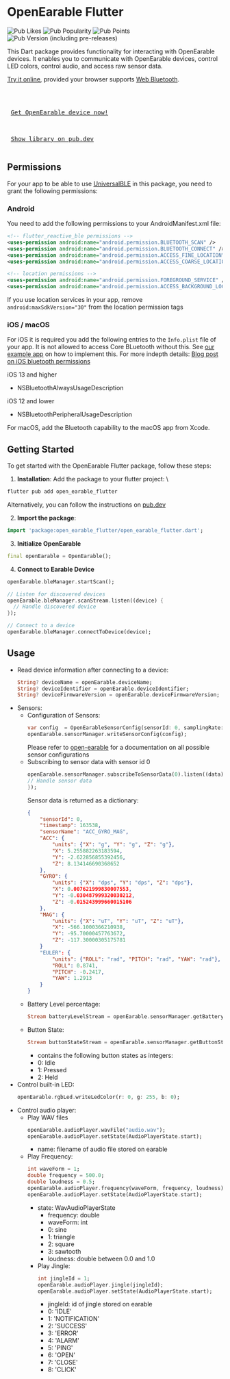 # OpenEarable Flutter

![Pub Likes](https://img.shields.io/pub/likes/open_earable_flutter)
![Pub Popularity](https://img.shields.io/pub/popularity/open_earable_flutter)
![Pub Points](https://img.shields.io/pub/points/open_earable_flutter)
![Pub Version (including pre-releases)](https://img.shields.io/pub/v/open_earable_flutter)


This Dart package provides functionality for interacting with OpenEarable devices. It enables you to communicate with OpenEarable devices, control LED colors, control audio, and access raw sensor data.  
  
[Try it online](https://lib-example.open-earable.teco.edu/), provided your browser supports [Web Bluetooth](https://caniuse.com/web-bluetooth).  
  
<br>  

<kbd> <br> [Get OpenEarable device now!](https://forms.gle/R3LMcqtyKwVH7PZB9) <br> </kbd>

<kbd> <br> [Show library on pub.dev](https://pub.dev/packages/open_earable_flutter) <br> </kbd>

## Permissions
For your app to be able to use [UniversalBLE](https://pub.dev/packages/universal_ble) in this package, you need to grant the following permissions:
### Android

You need to add the following permissions to your AndroidManifest.xml file:

```xml
<!-- flutter_reactive_ble permissions -->
<uses-permission android:name="android.permission.BLUETOOTH_SCAN" />
<uses-permission android:name="android.permission.BLUETOOTH_CONNECT" />
<uses-permission android:name="android.permission.ACCESS_FINE_LOCATION" />
<uses-permission android:name="android.permission.ACCESS_COARSE_LOCATION" />

<!-- location permissions -->
<uses-permission android:name="android.permission.FOREGROUND_SERVICE" />
<uses-permission android:name="android.permission.ACCESS_BACKGROUND_LOCATION"/>
```

If you use location services in your app, remove `android:maxSdkVersion="30"` from the location permission tags

### iOS / macOS

For iOS it is required you add the following entries to the `Info.plist` file of your app. It is not allowed to access Core BLuetooth without this. See [our example app](https://github.com/PhilipsHue/flutter_reactive_ble/blob/master/example/ios/Runner/Info.plist) on how to implement this. For more indepth details: [Blog post on iOS bluetooth permissions](https://medium.com/flawless-app-stories/handling-ios-13-bluetooth-permissions-26c6a8cbb816)

iOS 13 and higher
* NSBluetoothAlwaysUsageDescription

iOS 12 and lower
* NSBluetoothPeripheralUsageDescription

For macOS, add the Bluetooth capability to the macOS app from Xcode.

## Getting Started
To get started with the OpenEarable Flutter package, follow these steps:

1. **Installation**: Add the package to your flutter project: \
  ```bash
  flutter pub add open_earable_flutter
  ```
  Alternatively, you can follow the instructions on [pub.dev](https://pub.dev/packages/open_earable_flutter/install)

2. **Import the package**: 
  ```dart
  import 'package:open_earable_flutter/open_earable_flutter.dart';
  ```
3. **Initialize OpenEarable**
  ```dart
  final openEarable = OpenEarable();
  ```
4. **Connect to Earable Device**
  ```dart
  openEarable.bleManager.startScan();

  // Listen for discovered devices
  openEarable.bleManager.scanStream.listen((device) {
    // Handle discovered device
  });

  // Connect to a device
  openEarable.bleManager.connectToDevice(device);

  ```
## Usage
- Read device information after connecting to a device:
	```dart
	String? deviceName = openEarable.deviceName;
	String? deviceIdentifier = openEarable.deviceIdentifier;
	String? deviceFirmwareVersion = openEarable.deviceFirmwareVersion;
	```
- Sensors:
	- Configuration of Sensors:
		```dart
		var config  = OpenEarableSensorConfig(sensorId: 0, samplingRate: 30, latency: 0);
		openEarable.sensorManager.writeSensorConfig(config);
		```
		Please refer to [open-earable](https://github.com/OpenEarable/open-earable/tree/v4_experimental_mess#LED) for a documentation on all possible sensor configurations
	- Subscribing to sensor data with sensor id 0
		```dart
		openEarable.sensorManager.subscribeToSensorData(0).listen((data) {
		// Handle sensor data
		});
		```
		Sensor data is returned as a dictionary:
		```json
		{
			"sensorId": 0,
			"timestamp": 163538,
			"sensorName": "ACC_GYRO_MAG",
			"ACC": {
				"units": {"X": "g", "Y": "g", "Z": "g"},
				"X": 5.255882263183594,
				"Y": -2.622856855392456,
				"Z": 8.134146690368652
			},
			"GYRO": {
				"units": {"X": "dps", "Y": "dps", "Z": "dps"},
				"X": 0.007621999830007553,
				"Y": -0.030487999320030212,
				"Z": -0.015243999660015106
			},
			"MAG": {
				"units": {"X": "uT", "Y": "uT", "Z": "uT"},
				"X": -566.1000366210938,
				"Y": -95.70000457763672,
				"Z": -117.30000305175781
			}
			"EULER": {
				"units": {"ROLL": "rad", "PITCH": "rad", "YAW": "rad"},
				"ROLL": 0.8741,
				"PITCH": -0.2417,
				"YAW": 1.2913
			}
		}
		```
	- Battery Level percentage:
		```dart
		Stream batteryLevelStream = openEarable.sensorManager.getBatteryLevelStream();
		```
	- Button State:
		```dart
		Stream buttonStateStream = openEarable.sensorManager.getButtonStateStream();
		```
		- contains the following button states as integers:
    	- 0: Idle
    	- 1: Pressed
    	- 2: Held
- Control built-in LED:
	```dart
	openEarable.rgbLed.writeLedColor(r: 0, g: 255, b: 0);
	```
- Control audio player:
  - Play WAV files
    ```dart
	openEarable.audioPlayer.wavFile("audio.wav");
	openEarable.audioPlayer.setState(AudioPlayerState.start);
    ```
  	- name: filename of audio file stored on earable
  - Play Frequency:
    ```dart
	int waveForm = 1;
	double frequency = 500.0;
	double loudness = 0.5;
	openEarable.audioPlayer.frequency(waveForm, frequency, loudness);
    openEarable.audioPlayer.setState(AudioPlayerState.start);
    ```
	  - state: WavAudioPlayerState
		- frequency: double
		- waveForm: int
  		- 0: sine
  		- 1: triangle
  		- 2: square
  		- 3: sawtooth
		- loudness: double between 0.0 and 1.0
	- Play Jingle:
		```dart
		int jingleId = 1;
		openEarable.audioPlayer.jingle(jingleId);
    	openEarable.audioPlayer.setState(AudioPlayerState.start);
		```
    	- jingleId: id of jingle stored on earable
		- 0: 'IDLE'
  		- 1: 'NOTIFICATION'
  		- 2: 'SUCCESS'
  		- 3: 'ERROR'
  		- 4: 'ALARM'
  		- 5: 'PING'
  		- 6: 'OPEN'
  		- 7: 'CLOSE'
  		- 8: 'CLICK'
